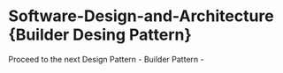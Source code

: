 # Software-Design-and-Architecture {Builder Desing Pattern}
Proceed to the next Design Pattern - Builder Pattern -
